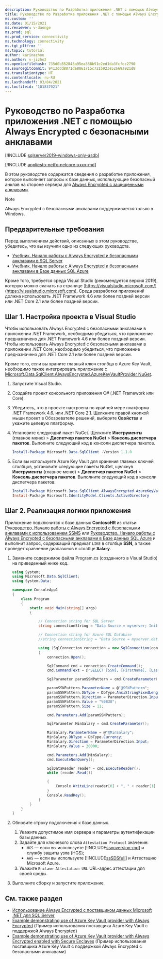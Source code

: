 ```yaml
---
description: Руководство по Разработка приложения .NET с помощью Always Encrypted с безопасными анклавами
title: Руководство по Разработка приложения .NET с помощью Always Encrypted с безопасными анклавами | Документация Майкрософт
ms.custom: ''
ms.date: 01/15/2021
ms.reviewer: v-daenge
ms.prod: sql
ms.prod_service: connectivity
ms.technology: connectivity
ms.tgt_pltfrm: ''
ms.topic: tutorial
author: karinazhou
ms.author: v-jizho2
ms.openlocfilehash: 735d0b552843a95ea388b91e2ed1da3fcfec2790
ms.sourcegitcommit: 9413ddd8071da8861715c721b923e52669a921d8
ms.translationtype: HT
ms.contentlocale: ru-RU
ms.lasthandoff: 03/04/2021
ms.locfileid: "101837021"
---
```

# <a name="tutorial-develop-a-net-application-using-always-encrypted-with-secure-enclaves"></a>Руководство по Разработка приложения .NET с помощью Always Encrypted с безопасными анклавами

[!INCLUDE [sqlserver2019-windows-only-asdb](../../../includes/applies-to-version/sqlserver2019-windows-only-asdb.md)]

[!INCLUDE [appliesto-netfx-netcore-xxxx-md](../../../includes/appliesto-netfx-netcore-xxxx-md.md)]

В этом руководстве содержатся сведения о разработке приложения, которое выполняет запросы к базе данных, использующие безопасный анклав на стороне сервера для [Always Encrypted с защищенными анклавами](../../../relational-databases/security/encryption/always-encrypted-enclaves.md).

> [!NOTE]
> Always Encrypted с безопасными анклавами поддерживается только в Windows.

## <a name="prerequisites"></a>Предварительные требования

Перед выполнением действий, описанных в этом руководстве, убедитесь, что вы изучили одно из следующих руководств.

- [Учебник. Начало работы с Always Encrypted и безопасными анклавами в SQL Server](../../../relational-databases/security/tutorial-getting-started-with-always-encrypted-enclaves.md)
- [Учебник. Начало работы с Always Encrypted и безопасными анклавами в Базе данных SQL Azure](/azure/azure-sql/database/always-encrypted-enclaves-getting-started)

Кроме того, требуется среда Visual Studio (рекомендуется версия 2019), которую можно скачать на странице [https://visualstudio.microsoft.com/](https://visualstudio.microsoft.com). Среда разработки приложений должна использовать .NET Framework 4.6 или более поздней версии или .NET Core 2.1 или более поздней версии.

## <a name="step-1-set-up-your-visual-studio-project"></a>Шаг 1. Настройка проекта в Visual Studio

Чтобы использовать Always Encrypted с безопасными анклавами в приложении .NET Framework, необходимо убедиться, что приложение предназначено для .NET Framework 4.6 или более поздней версии. Чтобы использовать Always Encrypted с безопасными анклавами в приложении .NET Core, необходимо убедиться, что приложение предназначено для .NET Core 2.1 или более поздней версии.

Кроме того, если вы храните главный ключ столбца в Azure Key Vault, необходимо также интегрировать приложение с [Microsoft.Data.SqlClient.AlwaysEncrypted.AzureKeyVaultProvider NuGet](https://www.nuget.org/packages/Microsoft.Data.SqlClient.AlwaysEncrypted.AzureKeyVaultProvider).

1. Запустите Visual Studio.

2. Создайте проект консольного приложения C\# (.NET Framework или Core).

3. Убедитесь, что в проекте настроена по крайней мере платформа .NET Framework 4.6. или .NET Core 2.1. Щелкните правой кнопкой мыши проект в Обозревателе решений, выберите **Свойства** и укажите целевую платформу.

4. Установите следующий пакет NuGet. Щелкните **Инструменты** (главное меню) > **Диспетчер пакетов NuGet** > **Консоль диспетчера пакетов**. Выполните следующий код в консоли диспетчера пакетов.

   ```powershell
   Install-Package Microsoft.Data.SqlClient -Version 1.1.0
   ```

5. Если вы используете Azure Key Vault для хранения главных ключей столбцов, установите следующие пакеты NuGet, щелкнув **Инструменты** (главное меню) > **Диспетчер пакетов NuGet** > **Консоль диспетчера пакетов**. Выполните следующий код в консоли диспетчера пакетов.

   ```powershell
   Install-Package Microsoft.Data.SqlClient.AlwaysEncrypted.AzureKeyVaultProvider -Version 1.0.0
   Install-Package Microsoft.IdentityModel.Clients.ActiveDirectory
   ```

## <a name="step-2-implement-your-application-logic"></a>Шаг 2. Реализация логики приложения

Приложение подключится к базе данных **ContosoHR** из статьи [Руководство. Начало работы с Always Encrypted с безопасными анклавами с использованием SSMS](../../../relational-databases/security/tutorial-getting-started-with-always-encrypted-enclaves.md) или [Руководство. Начало работы с Always Encrypted с безопасными анклавами в Базе данных SQL Azure](/azure/azure-sql/database/always-encrypted-enclaves-getting-started) и выполнит запрос, содержащий предикат `LIKE` в столбце **SSN**, а также проведет сравнение диапазонов в столбце **Salary**.

1. Замените содержимое файла Program.cs (созданного в Visual Studio) на приведенный ниже код. 

    ```cs
    using System;
    using Microsoft.Data.SqlClient;
    using System.Data;

    namespace ConsoleApp1
    {
        class Program
        {
            static void Main(string[] args)
            {

                // Connection string for SQL Server
                string connectionString = "Data Source = myserver; Initial Catalog = ContosoHR; Column Encryption Setting = Enabled;Attestation Protocol = HGS; Enclave Attestation Url = http://hgs.bastion.local/Attestation; Integrated Security = true";

                // Connection string for Azure SQL Database
                //string connectionString = "Data Source = myserver.database.windows.net; Initial Catalog = ContosoHR; Column Encryption Setting = Enabled;Attestation Protocol = AAS; Enclave Attestation Url = https://myattestationprovider.uks.attest.azure.net/attest/SgxEnclave; User ID=user; Password=password";

                using (SqlConnection connection = new SqlConnection(connectionString))
                {
                    connection.Open();

                    SqlCommand cmd = connection.CreateCommand();
                    cmd.CommandText = @"SELECT [SSN], [FirstName], [LastName], [Salary] FROM [HR].[Employees] WHERE [SSN] LIKE @SSNPattern AND [Salary] > @MinSalary;";

                    SqlParameter paramSSNPattern = cmd.CreateParameter();

                    paramSSNPattern.ParameterName = @"@SSNPattern";
                    paramSSNPattern.DbType = DbType.AnsiStringFixedLength;
                    paramSSNPattern.Direction = ParameterDirection.Input;
                    paramSSNPattern.Value = "%9838";
                    paramSSNPattern.Size = 11;

                    cmd.Parameters.Add(paramSSNPattern);

                    SqlParameter MinSalary = cmd.CreateParameter();

                    MinSalary.ParameterName = @"@MinSalary";
                    MinSalary.DbType = DbType.Currency;
                    MinSalary.Direction = ParameterDirection.Input;
                    MinSalary.Value = 20000;

                    cmd.Parameters.Add(MinSalary);
                    cmd.ExecuteNonQuery();

                    SqlDataReader reader = cmd.ExecuteReader();
                    while (reader.Read())

                    {
                        Console.WriteLine(reader[0] + ", " + reader[1] + ", " + reader[2] + ", " + reader[3]);
                    }
                    Console.ReadKey();
                }
            }
        }
    }
    ```

2. Обновите строку подключения к базе данных.
    1. Укажите допустимое имя сервера и параметры аутентификации базы данных.
    2. Задайте для ключевого слова `Attestation Protocol` значение:
       - `HGS` — если вы используете [!INCLUDE[ssnoversion-md](../../../includes/ssnoversion-md.md)] и службу защиты узла (HGS);
       - `AAS` — если вы используете [!INCLUDE[ssSDSfull](../../../includes/sssdsfull-md.md)] и Аттестацию Microsoft Azure.
    3. Укажите `Enclave Attestation URL` URL-адрес аттестации для своей среды.

3. Выполните сборку и запустите приложение.

## <a name="see-also"></a>См. также раздел

- [Использование Always Encrypted с поставщиком данных Microsoft .NET для SQL Server](sqlclient-support-always-encrypted.md)
- [Example demonstrating use of Azure Key Vault provider with Always Encrypted](azure-key-vault-example.md) (Пример использования поставщика Azure Key Vault с поддержкой Always Encrypted)
- [Example demonstrating use of Azure Key Vault provider with Always Encrypted enabled with Secure Enclaves](azure-key-vault-enclave-example.md) (Пример использования поставщика Azure Key Vault с поддержкой Always Encrypted с безопасными анклавами)
